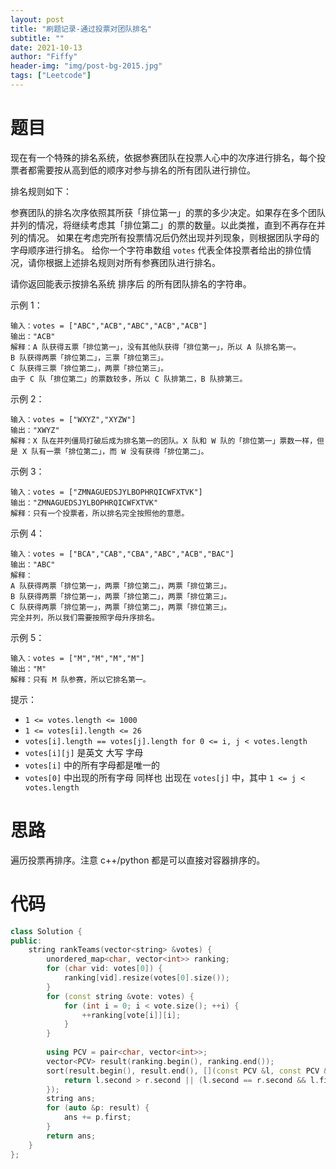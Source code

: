 ```yaml
---
layout: post
title: "刷题记录-通过投票对团队排名"
subtitle: ""
date: 2021-10-13
author: "Fiffy"
header-img: "img/post-bg-2015.jpg"
tags: ["Leetcode"]
---
```


# 题目

现在有一个特殊的排名系统，依据参赛团队在投票人心中的次序进行排名，每个投票者都需要按从高到低的顺序对参与排名的所有团队进行排位。

排名规则如下：

参赛团队的排名次序依照其所获「排位第一」的票的多少决定。如果存在多个团队并列的情况，将继续考虑其「排位第二」的票的数量。以此类推，直到不再存在并列的情况。
如果在考虑完所有投票情况后仍然出现并列现象，则根据团队字母的字母顺序进行排名。
给你一个字符串数组 `votes` 代表全体投票者给出的排位情况，请你根据上述排名规则对所有参赛团队进行排名。

请你返回能表示按排名系统 排序后 的所有团队排名的字符串。

示例 1：

```
输入：votes = ["ABC","ACB","ABC","ACB","ACB"]
输出："ACB"
解释：A 队获得五票「排位第一」，没有其他队获得「排位第一」，所以 A 队排名第一。
B 队获得两票「排位第二」，三票「排位第三」。
C 队获得三票「排位第二」，两票「排位第三」。
由于 C 队「排位第二」的票数较多，所以 C 队排第二，B 队排第三。
```

示例 2：

```
输入：votes = ["WXYZ","XYZW"]
输出："XWYZ"
解释：X 队在并列僵局打破后成为排名第一的团队。X 队和 W 队的「排位第一」票数一样，但是 X 队有一票「排位第二」，而 W 没有获得「排位第二」。 
```

示例 3：

```
输入：votes = ["ZMNAGUEDSJYLBOPHRQICWFXTVK"]
输出："ZMNAGUEDSJYLBOPHRQICWFXTVK"
解释：只有一个投票者，所以排名完全按照他的意愿。
```

示例 4：

```
输入：votes = ["BCA","CAB","CBA","ABC","ACB","BAC"]
输出："ABC"
解释： 
A 队获得两票「排位第一」，两票「排位第二」，两票「排位第三」。
B 队获得两票「排位第一」，两票「排位第二」，两票「排位第三」。
C 队获得两票「排位第一」，两票「排位第二」，两票「排位第三」。
完全并列，所以我们需要按照字母升序排名。
```

示例 5：

```
输入：votes = ["M","M","M","M"]
输出："M"
解释：只有 M 队参赛，所以它排名第一。
```


提示：

- `1 <= votes.length <= 1000`
- `1 <= votes[i].length <= 26`
- `votes[i].length == votes[j].length for 0 <= i, j < votes.length`
- `votes[i][j]` 是英文 大写 字母
- `votes[i]` 中的所有字母都是唯一的
- `votes[0]` 中出现的所有字母 同样也 出现在 `votes[j]` 中，其中 `1 <= j < votes.length`

# 思路

遍历投票再排序。注意 c++/python 都是可以直接对容器排序的。

# 代码

```c++
class Solution {
public:
    string rankTeams(vector<string> &votes) {
        unordered_map<char, vector<int>> ranking;
        for (char vid: votes[0]) {
            ranking[vid].resize(votes[0].size());
        }
        for (const string &vote: votes) {
            for (int i = 0; i < vote.size(); ++i) {
                ++ranking[vote[i]][i];
            }
        }
        
        using PCV = pair<char, vector<int>>;
        vector<PCV> result(ranking.begin(), ranking.end());
        sort(result.begin(), result.end(), [](const PCV &l, const PCV &r) {
            return l.second > r.second || (l.second == r.second && l.first < r.first);
        });
        string ans;
        for (auto &p: result) {
            ans += p.first;
        }
        return ans;
    }
};
```

